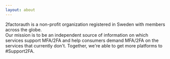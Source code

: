 ```yaml
---
layout: about
---
```

2factorauth is a non-profit organization registered in Sweden with members across the globe.  
Our mission is to be an independent source of information on which services support MFA/2FA and help consumers demand MFA/2FA on the services that currently don't.
Together, we're able to get more platforms to #Support2FA.
